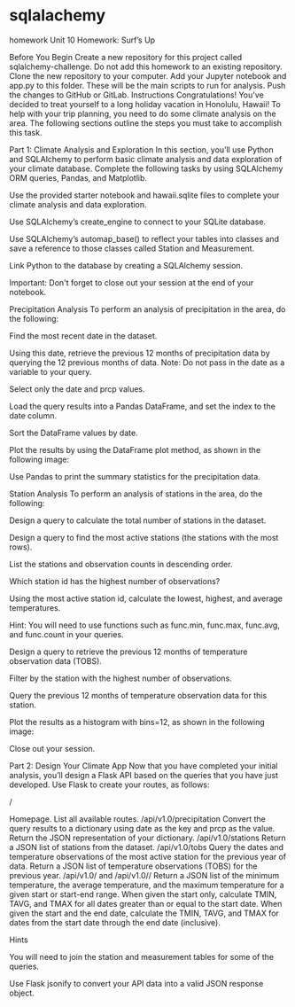 # sqlalachemy
homework
Unit 10 Homework: Surf’s Up

Before You Begin
Create a new repository for this project called sqlalchemy-challenge. Do not add this homework to an existing repository.
Clone the new repository to your computer.
Add your Jupyter notebook and app.py to this folder. These will be the main scripts to run for analysis.
Push the changes to GitHub or GitLab.
Instructions
Congratulations! You've decided to treat yourself to a long holiday vacation in Honolulu, Hawaii! To help with your trip planning, you need to do some climate analysis on the area. The following sections outline the steps you must take to accomplish this task.

Part 1: Climate Analysis and Exploration
In this section, you’ll use Python and SQLAlchemy to perform basic climate analysis and data exploration of your climate database. Complete the following tasks by using SQLAlchemy ORM queries, Pandas, and Matplotlib.


Use the provided starter notebook and hawaii.sqlite files to complete your climate analysis and data exploration.


Use SQLAlchemy’s create_engine to connect to your SQLite database.


Use SQLAlchemy’s automap_base() to reflect your tables into classes and save a reference to those classes called Station and Measurement.


Link Python to the database by creating a SQLAlchemy session.


Important: Don't forget to close out your session at the end of your notebook.



Precipitation Analysis
To perform an analysis of precipitation in the area, do the following:


Find the most recent date in the dataset.


Using this date, retrieve the previous 12 months of precipitation data by querying the 12 previous months of data. Note: Do not pass in the date as a variable to your query.


Select only the date and prcp values.


Load the query results into a Pandas DataFrame, and set the index to the date column.


Sort the DataFrame values by date.


Plot the results by using the DataFrame plot method, as shown in the following image:



Use Pandas to print the summary statistics for the precipitation data.



Station Analysis
To perform an analysis of stations in the area, do the following:


Design a query to calculate the total number of stations in the dataset.


Design a query to find the most active stations (the stations with the most rows).


List the stations and observation counts in descending order.


Which station id has the highest number of observations?


Using the most active station id, calculate the lowest, highest, and average temperatures.


Hint: You will need to use functions such as func.min, func.max, func.avg, and func.count in your queries.




Design a query to retrieve the previous 12 months of temperature observation data (TOBS).


Filter by the station with the highest number of observations.


Query the previous 12 months of temperature observation data for this station.


Plot the results as a histogram with bins=12, as shown in the following image:





Close out your session.




Part 2: Design Your Climate App
Now that you have completed your initial analysis, you’ll design a Flask API based on the queries that you have just developed.
Use Flask to create your routes, as follows:


/


Homepage.
List all available routes.
/api/v1.0/precipitation
Convert the query results to a dictionary using date as the key and prcp as the value.
Return the JSON representation of your dictionary.
/api/v1.0/stations
Return a JSON list of stations from the dataset.
/api/v1.0/tobs
Query the dates and temperature observations of the most active station for the previous year of data.
Return a JSON list of temperature observations (TOBS) for the previous year.
/api/v1.0/<start> and /api/v1.0/<start>/<end>
Return a JSON list of the minimum temperature, the average temperature, and the maximum temperature for a given start or start-end range.
When given the start only, calculate TMIN, TAVG, and TMAX for all dates greater than or equal to the start date.
When given the start and the end date, calculate the TMIN, TAVG, and TMAX for dates from the start date through the end date (inclusive).


Hints


You will need to join the station and measurement tables for some of the queries.


Use Flask jsonify to convert your API data into a valid JSON response object.
